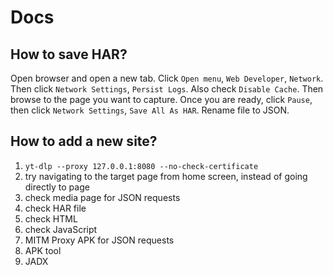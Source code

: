 # Docs

## How to save HAR?

Open browser and open a new tab. Click `Open menu`, `Web Developer`, `Network`.
Then click `Network Settings`, `Persist Logs`. Also check `Disable Cache`. Then
browse to the page you want to capture. Once you are ready, click `Pause`, then
click `Network Settings`, `Save All As HAR`. Rename file to JSON.

## How to add a new site?

1. `yt-dlp --proxy 127.0.0.1:8080 --no-check-certificate`
2. try navigating to the target page from home screen, instead of going directly
   to page
3. check media page for JSON requests
4. check HAR file
5. check HTML
6. check JavaScript
7. MITM Proxy APK for JSON requests
8. APK tool
9. JADX
